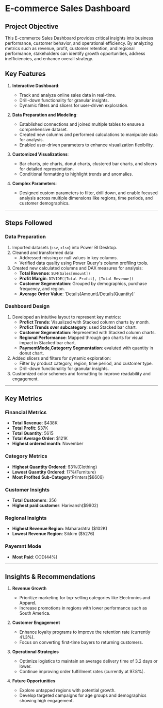 # E-commerce Sales Dashboard

## Project Objective
This E-commerce Sales Dashboard provides critical insights into business performance, customer behavior, and operational efficiency. 
By analyzing metrics such as revenue, profit, customer retention, and regional performance, stakeholders can identify growth opportunities, address inefficiencies, and enhance overall strategy.  

## Key Features

1. **Interactive Dashboard**:  
   - Track and analyze online sales data in real-time.  
   - Drill-down functionality for granular insights.  
   - Dynamic filters and slicers for user-driven exploration.  

2. **Data Preparation and Modeling**:  
   - Established connections and joined multiple tables to ensure a comprehensive dataset.  
   - Created new columns and performed calculations to manipulate data for analysis.  
   - Enabled user-driven parameters to enhance visualization flexibility.  

3. **Customized Visualizations**:  
   - Bar charts, pie charts, donut charts, clustered bar charts, and slicers for detailed representation.  
   - Conditional formatting to highlight trends and anomalies.  

4. **Complex Parameters**:  
   - Designed custom parameters to filter, drill down, and enable focused analysis across multiple dimensions like regions, time periods, and customer demographics.  

---

## Steps Followed

### **Data Preparation**
1. Imported datasets (`csv`, `xlsx`) into Power BI Desktop.  
2. Cleaned and transformed data:
   - Addressed missing or null values in key columns.  
   - Verified data quality using Power Query's column profiling tools.  
3. Created new calculated columns and DAX measures for analysis:  
   - **Total Revenue**: `SUM(Sales[Amount])`  
   - **Profit Margin**: `DIVIDE([Total Profit], [Total Revenue])`  
   - **Customer Segmentation**: Grouped by demographics, purchase frequency, and region.
   - **Average Order Value**: 'Details[Amount]/Details[Quantity]'

### **Dashboard Design**
1. Developed an intuitive layout to represent key metrics:  
   - **Profict Trends**: Visualized with Stacked column charts by month.
   - **Profict Trends over subcategory**: used Stacked bar chart.
   - **Customer Segmentation**: Represented with Stacked column charts.  
   - **Regional Performance**: Mapped through geo charts for visual impact in Stacked bar             chart.
   - **PaymentMode,Categorry Segmentation**: evaluted with quantity in donut chart.
2. Added slicers and filters for dynamic exploration:  
   - Filter by product category, region, time period, and customer type.  
   - Drill-down functionality for granular insights.  
3. Customized color schemes and formatting to improve readability and engagement.  

---

## Key Metrics

### **Financial Metrics**
 - **Total Revenue**: $438K
 - **Total Profit**: $37K 
 - **Total Quantity**: 5615 
 - **Total Average Order**: $121K
 - **Highest ordered month**: November

### **Category Metrics**
- **Highest Quantity Ordered**: 63%(Clothing)
- **Lowest Quantity Ordered**: 17%(Furniture)
- **Most Profited Sub-Category**:Printers($8606)

### **Customer Insights**
- **Total Customers**: 356  
- **Highest paid customer**: Harivansh($9902) 

### **Regional Insights**
- **Highest Revenue Region**: Maharashtra ($102K)  
- **Lowest Revenue Region**: Sikkim ($5276)  
  
### **Payemnt Mode**
- **Most Paid**: COD(44%) 
 
---

## Insights & Recommendations

1. **Revenue Growth**  
   - Prioritize marketing for top-selling categories like Electronics and Apparel.  
   - Increase promotions in regions with lower performance such as South America.  

2. **Customer Engagement**  
   - Enhance loyalty programs to improve the retention rate (currently 41.3%).  
   - Focus on converting first-time buyers to returning customers.  

3. **Operational Strategies**  
   - Optimize logistics to maintain an average delivery time of 3.2 days or lower.  
   - Continue improving order fulfillment rates (currently at 97.8%).  

4. **Future Opportunities**  
   - Explore untapped regions with potential growth.  
   - Develop targeted campaigns for age groups and demographics showing high engagement.  


